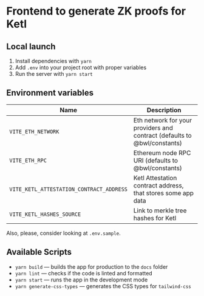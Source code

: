 # Frontend to generate ZK proofs for Ketl

## Local launch

1. Install dependencies with `yarn`
2. Add `.env` into your project root with proper variables
3. Run the server with `yarn start`

## Environment variables

| Name                                     | Description                                                              |
| ---------------------------------------- | ------------------------------------------------------------------------ |
| `VITE_ETH_NETWORK`                       | Eth network for your providers and contract (defaults to @bwl/constants) |
| `VITE_ETH_RPC`                           | Ethereum node RPC URI (defaults to @bwl/constants)                       |
| `VITE_KETL_ATTESTATION_CONTRACT_ADDRESS` | Ketl Attestation contract address, that stores some app data             |
| `VITE_KETL_HASHES_SOURCE`                | Link to merkle tree hashes for Ketl                                      |

Also, please, consider looking at `.env.sample`.

## Available Scripts

- `yarn build` — builds the app for production to the `docs` folder
- `yarn lint` — checks if the code is linted and formatted
- `yarn start` — runs the app in the development mode
- `yarn generate-css-types` — generates the CSS types for `tailwind-css`
